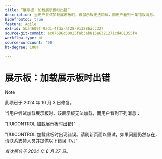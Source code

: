 ```yaml
---
title: “展示板：加载展示板时出错”
description: 当用户尝试加载展示板时，该展示板无法加载，而用户看到一条错误消息。
hidefromtoc: true
feature: Agile
exl-id: 5ba4609f-9ad1-4fda-af28-913286acc327
source-git-commit: ac07686c60025fab3ab815a6321271cd401355f4
workflow-type: ht
source-wordcount: '90'
ht-degree: 100%

---
```


# 展示板：加载展示板时出错

>[!NOTE]
>
>此项已于 2024 年 10 月 3 日修复。

当用户尝试加载展示板时，该展示板无法加载，而用户看到下列消息：

“[!UICONTROL 加载展示板时出错]”

&quot;[!UICONTROL 加载此板时出现错误。请刷新页面以重试，如果问题仍然存在，请联系支持人员并提供以下错误 ID。]”

_首次报告于 2024 年 6 月 27 日。_
